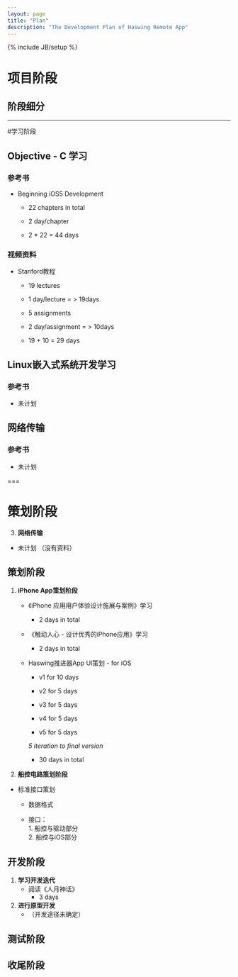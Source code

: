 ```yaml
---
layout: page
title: "Plan"
description: "The Development Plan of Haswing Remote App"
---
```

{% include JB/setup %}
# 项目阶段  

## 阶段细分  
  
--------  

#学习阶段  

## Objective - C 学习  
  
### 参考书
  
- Beginning iOS5 Development
  
	* 22 chapters in total  

	* 2 day/chapter   
  
	* 2 * 22 = 44 days  
   
  
### 视频资料
	  
- Stanford教程
  		  
	* 19 lectures
  		  
	* 1 day/lecture = > 19days
  		  
	* 5 assignments
   		  
	* 2 day/assignment = > 10days
  		  
	* 19 + 10 = 29 days       
  	
## Linux嵌入式系统开发学习  
  
### 参考书  
  
- 未计划    
  
## 网络传输  
  
### 参考书  
  
- 未计划  

  
===  

# 策划阶段
  

3. **网络传输**
  
- 未计划 （没有资料）

## 策划阶段
1. **iPhone App策划阶段**  
	  
	- 《iPhone 应用用户体验设计施展与案例》学习
	  
		* 2 days in total  

	  
	- 《触动人心 - 设计优秀的iPhone应用》学习
	  
		* 2 days in total  

	  
	- Haswing推进器App UI策划 - for iOS 
	  
		* v1 for 10 days
			  
		* v2 for 5 days
			  
		* v3 for 5 days
			  
		* v4 for 5 days
			  
		* v5 for 5 days</br>
	  
		*5 iteration to final version*    
		  
		* 30 days in total  

  
2. **船控电路策划阶段**    

- 标准接口策划  

	* 数据格式  

	* 接口：<br/>1. 船控与驱动部分<br/>2. 船控与iOS部分

## 开发阶段
1. **学习开发迭代**  
	- 阅读《人月神话》
		* 3 days  
2. **进行原型开发**  
	- （开发途径未确定）  

## 测试阶段
## 收尾阶段
